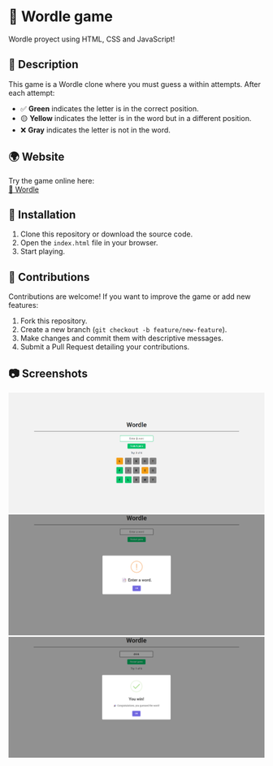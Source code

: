 # 📜 Wordle game

Wordle proyect using HTML, CSS and JavaScript!

## 📝 Description
This game is a Wordle clone where you must guess a within attempts. After each attempt:
- ✅ **Green** indicates the letter is in the correct position.
- 🟡 **Yellow** indicates the letter is in the word but in a different position.
- ❌ **Gray** indicates the letter is not in the word.

## 🌍 Website
Try the game online here:  
[🔗 Wordle](https://diegomanildo.github.io/Wordle/)

## 🚀 Installation
1. Clone this repository or download the source code.
2. Open the `index.html` file in your browser.
3. Start playing.

## 🤝 Contributions
Contributions are welcome! If you want to improve the game or add new features:
1. Fork this repository.
2. Create a new branch (`git checkout -b feature/new-feature`).
3. Make changes and commit them with descriptive messages.
4. Submit a Pull Request detailing your contributions.

## 📷 Screenshots
![Screenshot](./docs/images/1.png)
![Screenshot](./docs/images/2.png)
![Screenshot](./docs/images/3.png)